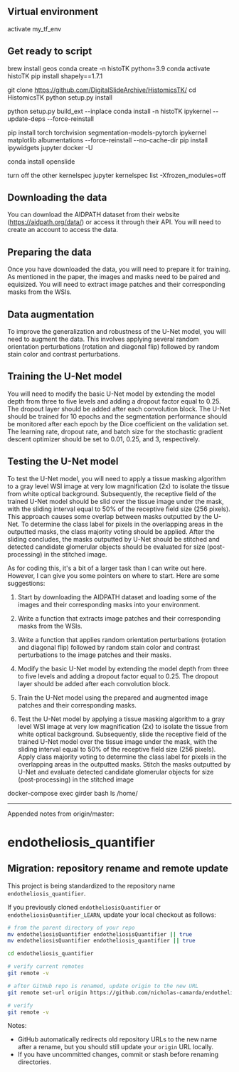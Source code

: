 
## Virtual environment

activate my_tf_env

## Get ready to script
brew install geos conda create -n histoTK python=3.9 conda activate histoTK pip install shapely==1.7.1

git clone <https://github.com/DigitalSlideArchive/HistomicsTK/> cd HistomicsTK python setup.py install

python setup.py build_ext --inplace conda install -n histoTK ipykernel --update-deps --force-reinstall

pip install torch torchvision segmentation-models-pytorch ipykernel matplotlib albumentations --force-reinstall --no-cache-dir pip install ipywidgets jupyter docker -U

conda install openslide

turn off the other kernelspec
jupyter kernelspec list -Xfrozen_modules=off

## Downloading the data
You can download the AIDPATH dataset from their website (<https://aidpath.org/data/>) or access it through their API. You will need to create an account to access the data.

## Preparing the data
Once you have downloaded the data, you will need to prepare it for training. As mentioned in the paper, the images and masks need to be paired and equisized. You will need to extract image patches and their corresponding masks from the WSIs.

## Data augmentation
To improve the generalization and robustness of the U-Net model, you will need to augment the data. This involves applying several random orientation perturbations (rotation and diagonal flip) followed by random stain color and contrast perturbations.

## Training the U-Net model
You will need to modify the basic U-Net model by extending the model depth from three to five levels and adding a dropout factor equal to 0.25. The dropout layer should be added after each convolution block. The U-Net should be trained for 10 epochs and the segmentation performance should be monitored after each epoch by the Dice coefficient on the validation set. The learning rate, dropout rate, and batch size for the stochastic gradient descent optimizer should be set to 0.01, 0.25, and 3, respectively.

## Testing the U-Net model
To test the U-Net model, you will need to apply a tissue masking algorithm to a gray level WSI image at very low magnification (2x) to isolate the tissue from white optical background. Subsequently, the receptive field of the trained U-Net model should be slid over the tissue image under the mask, with the sliding interval equal to 50% of the receptive field size (256 pixels). This approach causes some overlap between masks outputted by the U-Net. To determine the class label for pixels in the overlapping areas in the outputted masks, the class majority voting should be applied. After the sliding concludes, the masks outputted by U-Net should be stitched and detected candidate glomerular objects should be evaluated for size (post-processing) in the stitched image.

As for coding this, it's a bit of a larger task than I can write out here. However, I can give you some pointers on where to start. Here are some suggestions:

1. Start by downloading the AIDPATH dataset and loading some of the images and their corresponding masks into your environment.

2. Write a function that extracts image patches and their corresponding masks from the WSIs.

3. Write a function that applies random orientation perturbations (rotation and diagonal flip) followed by random stain color and contrast perturbations to the image patches and their masks.

4. Modify the basic U-Net model by extending the model depth from three to five levels and adding a dropout factor equal to 0.25. The dropout layer should be added after each convolution block.

5. Train the U-Net model using the prepared and augmented image patches and their corresponding masks.

6. Test the U-Net model by applying a tissue masking algorithm to a gray level WSI image at very low magnification (2x) to isolate the tissue from white optical background. Subsequently, slide the receptive field of the trained U-Net model over the tissue image under the mask, with the sliding interval equal to 50% of the receptive field size (256 pixels). Apply class majority voting to determine the class label for pixels in the overlapping areas in the outputted masks. Stitch the masks outputted by U-Net and evaluate detected candidate glomerular objects for size (post-processing) in the stitched image

docker-compose exec girder bash ls /home/

---
Appended notes from origin/master:

# endotheliosis_quantifier

## Migration: repository rename and remote update

This project is being standardized to the repository name `endotheliosis_quantifier`.

If you previously cloned `endotheliosisQuantifier` or `endotheliosisQuantifier_LEARN`, update your local checkout as follows:

```bash
# from the parent directory of your repo
mv endotheliosisQuantifier endotheliosisQuantifier || true
mv endotheliosisQuantifier endotheliosis_quantifier || true

cd endotheliosis_quantifier

# verify current remotes
git remote -v

# after GitHub repo is renamed, update origin to the new URL
git remote set-url origin https://github.com/nicholas-camarda/endotheliosis_quantifier.git

# verify
git remote -v
```

Notes:
- GitHub automatically redirects old repository URLs to the new name after a rename, but you should still update your `origin` URL locally.
- If you have uncommitted changes, commit or stash before renaming directories.
